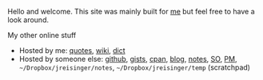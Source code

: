 Hello and welcome. This site was mainly built for [me](https://jreisinger.github.io/) but feel free to have a look around.

My other online stuff

* Hosted by me: [quotes](https://quote.reisinge.net), [wiki](https://wiki.reisinge.net), [dict](https://dict.reisinge.net)
* Hosted by someone else: [github](https://github.com/jreisinger), [gists](https://gist.github.com/search?q=user%3Ajreisinger), [cpan](https://metacpan.org/author/REISINGE), [blog](https://jreisinger.blogspot.com), [notes](https://jreisinger.github.io/notes/), [SO](https://stackoverflow.com/users/1039320/jreisinger), [PM](https://perlmonks.org/?node_id=6364;user=reisinge), `~/Dropbox/jreisinger/notes`, `~/Dropbox/jreisinger/temp` (scratchpad)
